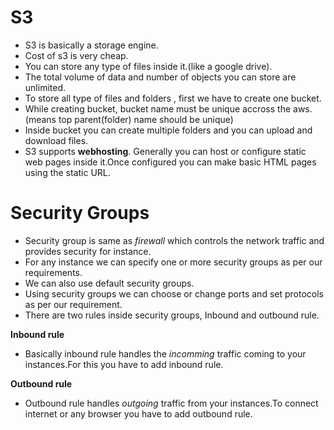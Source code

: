 # S3
- S3 is basically a storage engine.
- Cost of s3 is very cheap.
- You can store any type of files inside it.(like a google drive).
- The total volume of data and number of objects you can store are unlimited.
- To store all type of files and folders , first we have to create one bucket.
- While creating bucket, bucket name must be unique accross the aws.(means top parent(folder) name should be unique)
- Inside bucket you can create multiple folders and you can upload and download files.
- S3 supports **webhosting**. Generally you can host or configure static web pages inside it.Once configured you can make basic HTML pages
 using the static URL.


# Security Groups
- Security group is same as *firewall* which controls the network traffic and provides security for instance.
- For any instance we can specify one or more security groups as per our requirements.
- We can also use default security groups.
- Using security groups we can choose or change ports and set protocols as per our requirement.
- There are two rules inside security groups, Inbound and outbound rule.


**Inbound rule**
- Basically inbound rule handles the *incomming* traffic coming to your instances.For this you have to add inbound rule.

**Outbound rule**
- Outbound rule handles *outgoing* traffic from your instances.To connect internet or any browser you have to add outbound rule.
